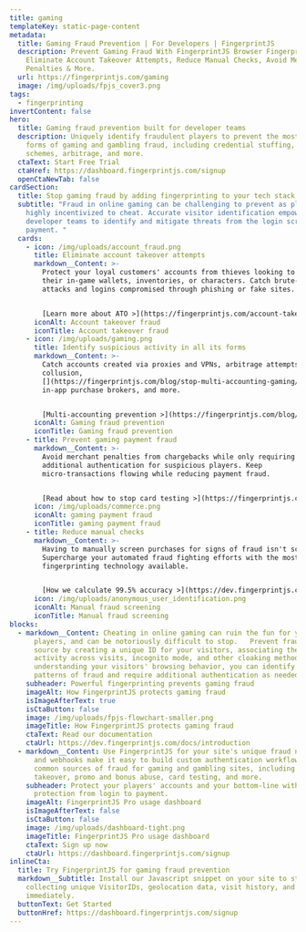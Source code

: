 ```yaml
---
title: gaming
templateKey: static-page-content
metadata:
  title: Gaming Fraud Prevention | For Developers | FingerprintJS
  description: Prevent Gaming Fraud With FingerprintJS Browser Fingerprinting.
    Eliminate Account Takeover Attempts, Reduce Manual Checks, Avoid Merchant
    Penalties & More.
  url: https://fingerprintjs.com/gaming
  image: /img/uploads/fpjs_cover3.png
tags:
  - fingerprinting
invertContent: false
hero:
  title: Gaming fraud prevention built for developer teams
  description: Uniquely identify fraudulent players to prevent the most common
    forms of gaming and gambling fraud, including credential stuffing, cheating
    schemes, arbitrage, and more.
  ctaText: Start Free Trial
  ctaHref: https://dashboard.fingerprintjs.com/signup
  openCtaNewTab: false
cardSection:
  title: Stop gaming fraud by adding fingerprinting to your tech stack
  subtitle: "Fraud in online gaming can be challenging to prevent as players are
    highly incentivized to cheat. Accurate visitor identification empowers
    developer teams to identify and mitigate threats from the login screen to
    payment. "
  cards:
    - icon: /img/uploads/account_fraud.png
      title: Eliminate account takeover attempts
      markdown__Content: >-
        Protect your loyal customers' accounts from thieves looking to sell
        their in-game wallets, inventories, or characters. Catch brute-force bot
        attacks and logins compromised through phishing or fake sites.


        [Learn more about ATO >](https://fingerprintjs.com/account-takeover/)
      iconAlt: Account takeover fraud
      iconTitle: Account takeover fraud
    - icon: /img/uploads/gaming.png
      title: Identify suspicious activity in all its forms
      markdown__Content: >-
        Catch accounts created via proxies and VPNs, arbitrage attempts, player
        collusion,
        [](https://fingerprintjs.com/blog/stop-multi-accounting-gaming/)multi-accounting,
        in-app purchase brokers, and more. 


        [Multi-accounting prevention >](https://fingerprintjs.com/blog/stop-multi-accounting-gaming/)
      iconAlt: Gaming fraud prevention
      iconTitle: Gaming fraud prevention
    - title: Prevent gaming payment fraud
      markdown__Content: >-
        Avoid merchant penalties from chargebacks while only requiring
        additional authentication for suspicious players. Keep
        micro-transactions flowing while reducing payment fraud.


        [Read about how to stop card testing >](https://fingerprintjs.com/blog/stop-card-testing/)
      icon: /img/uploads/commerce.png
      iconAlt: gaming payment fraud
      iconTitle: gaming payment fraud
    - title: Reduce manual checks
      markdown__Content: >-
        Having to manually screen purchases for signs of fraud isn't scalable.
        Supercharge your automated fraud fighting efforts with the most accurate
        fingerprinting technology available.


        [How we calculate 99.5% accuracy >](https://dev.fingerprintjs.com/docs/understanding-our-995-accuracy)
      icon: /img/uploads/anonymous_user_identification.png
      iconAlt: Manual fraud screening
      iconTitle: Manual fraud screening
blocks:
  - markdown__Content: Cheating in online gaming can ruin the fun for your ethical
      players, and can be notoriously difficult to stop.   Prevent fraud at its
      source by creating a unique ID for your visitors, associating their
      activity across visits, incognito mode, and other cloaking methods. By
      understanding your visitors' browsing behavior, you can identify common
      patterns of fraud and require additional authentication as needed.
    subheader: Powerful fingerprinting prevents gaming fraud
    imageAlt: How FingerprintJS protects gaming fraud
    isImageAfterText: true
    isCtaButton: false
    image: /img/uploads/fpjs-flowchart-smaller.png
    imageTitle: How FingerprintJS protects gaming fraud
    ctaText: Read our documentation
    ctaUrl: https://dev.fingerprintjs.com/docs/introduction
  - markdown__Content: Use FingerprintJS for your site's unique fraud needs. Our API
      and webhooks make it easy to build custom authentication workflows to stop
      common sources of fraud for gaming and gambling sites, including account
      takeover, promo and bonus abuse, card testing, and more.
    subheader: Protect your players' accounts and your bottom-line with anti-fraud
      protection from login to payment.
    imageAlt: FingerprintJS Pro usage dashboard
    isImageAfterText: false
    isCtaButton: false
    image: /img/uploads/dashboard-tight.png
    imageTitle: FingerprintJS Pro usage dashboard
    ctaText: Sign up now
    ctaUrl: https://dashboard.fingerprintjs.com/signup
inlineCta:
  title: Try FingerprintJS for gaming fraud prevention
  markdown__Subtitle: Install our Javascript snippet on your site to start
    collecting unique VisitorIDs, geolocation data, visit history, and more
    immediately.
  buttonText: Get Started
  buttonHref: https://dashboard.fingerprintjs.com/signup
---
```

